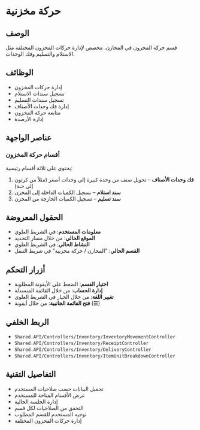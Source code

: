# حركة مخزنية

## الوصف
قسم حركة المخزون في المخازن، مخصص لإدارة حركات المخزون المختلفة مثل الاستلام والتسليم وفك الوحدات.

## الوظائف
- إدارة حركات المخزون
- تسجيل سندات الاستلام
- تسجيل سندات التسليم
- إدارة فك وحدات الأصناف
- متابعة حركة المخزون
- إدارة الأرصدة

## عناصر الواجهة

### أقسام حركة المخزون
يحتوي على ثلاثة أقسام رئيسية:

1. **فك وحدات الأصناف** – تحويل صنف من وحدة كبيرة إلى وحدات أصغر (مثلاً من كرتون إلى حبة)
2. **سند استلام** – تسجيل الكميات الداخلة إلى المخزن
3. **سند تسليم** – تسجيل الكميات الخارجة من المخزن

## الحقول المعروضة
- **معلومات المستخدم**: في الشريط العلوي
- **الموقع الحالي**: من خلال مسار التحديد
- **النشاط الحالي**: في الشريط العلوي
- **القسم الحالي**: "المخازن / حركة مخزنية" في شريط التنقل

## أزرار التحكم
- **اختيار القسم**: الضغط على الأيقونة المطلوبة
- **إدارة الحساب**: من خلال القائمة المنسدلة
- **تغيير اللغة**: من خلال الخيار في الشريط العلوي
- **فتح القائمة الجانبية**: من خلال أيقونة (☰)

## الربط الخلفي
- `Shared.API/Controllers/Inventory/InventoryMovementController`
- `Shared.API/Controllers/Inventory/ReceiptController`
- `Shared.API/Controllers/Inventory/DeliveryController`
- `Shared.API/Controllers/Inventory/ItemUnitBreakdownController`

## التفاصيل التقنية
- تحميل البيانات حسب صلاحيات المستخدم
- عرض الأقسام المتاحة للمستخدم
- إدارة الجلسة الحالية
- التحقق من الصلاحيات لكل قسم
- توجيه المستخدم للقسم المطلوب
- إدارة حركات المخزون المختلفة
